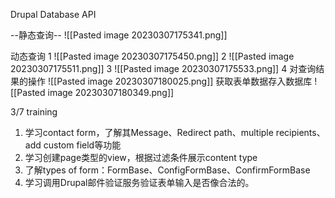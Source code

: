 Drupal Database API

--静态查询--
![[Pasted image 20230307175341.png]]

动态查询
1
![[Pasted image 20230307175450.png]]
2
![[Pasted image 20230307175511.png]]
3
![[Pasted image 20230307175533.png]]
4
对查询结果的操作
![[Pasted image 20230307180025.png]]
获取表单数据存入数据库
![[Pasted image 20230307180349.png]]

3/7 training
1.  学习contact form，了解其Message、Redirect path、multiple recipients、add custom field等功能
2.  学习创建page类型的view，根据过滤条件展示content type
3.  了解types of form：FormBase、ConfigFormBase、ConfirmFormBase
4.  学习调用Drupal邮件验证服务验证表单输入是否像合法的。